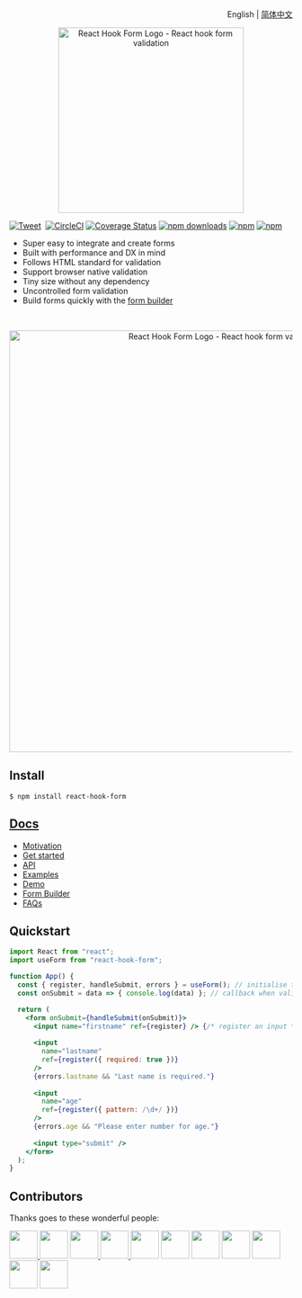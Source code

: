 <div align="right">English | <a href="https://github.com/bluebill1049/react-hook-form/blob/master/docs/README.zh-CN.md">简体中文</a></div>

<div align="center"><p align="center"><a href="https://react-hook-form.com" title="React Hook Form - Simple React forms validation"><img src="https://raw.githubusercontent.com/bluebill1049/react-hook-form/master/website/logo.png" alt="React Hook Form Logo - React hook form validation" width="330px" /></a></p></div>

[![Tweet](https://img.shields.io/twitter/url/http/shields.io.svg?style=social)](https://twitter.com/intent/tweet?text=React+Hook-Form&url=https://github.com/bluebill1049/react-hook-form)&nbsp;
[![CircleCI](https://circleci.com/gh/bluebill1049/react-hook-form.svg?style=svg)](https://circleci.com/gh/bluebill1049/react-hook-form) 
[![Coverage Status](https://coveralls.io/repos/github/bluebill1049/react-hook-form/badge.svg?branch=master)](https://coveralls.io/github/bluebill1049/react-hook-form?branch=master) 
[![npm downloads](https://img.shields.io/npm/dm/react-hook-form.svg?style=flat-square)](https://www.npmjs.com/package/react-hook-form)
[![npm](https://img.shields.io/npm/dt/react-hook-form.svg?style=flat-square)](https://www.npmjs.com/package/react-hook-form)
[![npm](https://badgen.net/bundlephobia/minzip/react-hook-form)](https://badgen.net/bundlephobia/minzip/react-hook-form)

- Super easy to integrate and create forms
- Built with performance and DX in mind
- Follows HTML standard for validation
- Support browser native validation
- Tiny size without any dependency
- Uncontrolled form validation
- Build forms quickly with the [form builder](https://react-hook-form.com/builder)

<br />
<div align="center"><p align="center"><a href="https://react-hook-form.com" title="React Hook Form - Simple React forms validation"><img src="https://raw.githubusercontent.com/bluebill1049/react-hook-form/master/website/example.gif" alt="React Hook Form Logo - React hook form validation" width="750px" /></a></p></div>

## Install

    $ npm install react-hook-form

## [Docs](https://react-hook-form.com/api)

- [Motivation](https://medium.com/@bruce1049/form-validation-with-hook-in-3kb-c5414edf7d64)
- [Get started](https://react-hook-form.com/get-started)
- [API](https://react-hook-form.com/api)
- [Examples](https://github.com/bluebill1049/react-hook-form/tree/master/examples)
- [Demo](https://react-hook-form.com)
- [Form Builder](https://react-hook-form.com/builder)
- [FAQs](https://react-hook-form.com/faq)

## Quickstart

```jsx
import React from "react";
import useForm from "react-hook-form";

function App() {
  const { register, handleSubmit, errors } = useForm(); // initialise the hook
  const onSubmit = data => { console.log(data) }; // callback when validation pass

  return (
    <form onSubmit={handleSubmit(onSubmit)}>
      <input name="firstname" ref={register} /> {/* register an input */}
      
      <input
        name="lastname"
        ref={register({ required: true })}
      />
      {errors.lastname && "Last name is required."}
      
      <input
        name="age"
        ref={register({ pattern: /\d+/ })}
      />
      {errors.age && "Please enter number for age."}
      
      <input type="submit" />
    </form>
  );
}

```

## Contributors 
Thanks goes to these wonderful people:

<p float="left">
    <a href="https://github.com/barry4dev"><img src="https://avatars2.githubusercontent.com/u/5514034?s=400&v=4" width="50" height="50" />
    <a href="https://github.com/AyumiKai"><img src="https://avatars3.githubusercontent.com/u/14857042?s=60&v=4" width="50" height="50" /></a>
    <a href="https://github.com/abihf"><img src="https://avatars1.githubusercontent.com/u/1484485?s=180&v=4" width="50" height="50" />
    <a href="https://github.com/ell10t"><img src="https://avatars2.githubusercontent.com/u/35668113?s=460&v=4" width="50" height="50" />
    <a href="https://github.com/lightsound"><img src="https://avatars2.githubusercontent.com/u/8220973?s=460&v=4" width="50" height="50" /></a>
    <a href="https://github.com/kabriel"><img src="https://avatars3.githubusercontent.com/u/153115?s=180&v=4" width="50" height="50" /></a>    
    <a href="https://github.com/ejuo"><img src="https://avatars2.githubusercontent.com/u/1243837?s=460&v=4" width="50" height="50" /></a>    
    <a href="https://github.com/stramel"><img src="https://avatars1.githubusercontent.com/u/855184?s=460&v=4" width="50" height="50" /></a>
    <a href="https://github.com/liketurbo"><img src="https://avatars3.githubusercontent.com/u/29164042?s=460&v=4" width="50" height="50" /></a>
    <a href="https://github.com/garthmcrae"><img src="https://avatars0.githubusercontent.com/u/1332741?s=64&v=4" width="50" height="50" /></a>
    <a href="https://github.com/erikras"><img src="https://avatars3.githubusercontent.com/u/4396759?s=60&v=4" width="50" height="50" /></a>
</p>
